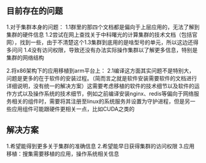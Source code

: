 ## 目前存在的问题

1.对于集群本身的问题：
1.1群里的那四个文档都是偏向于上层应用的，无法了解到集群的硬件信息
1.2尝试在网上查找关于中科曙光的计算集群的技术文档（包括官网），找到一些，由于不清楚这个1.3集群到底用的是啥型号的单元，所以这边还得多问问
1.4没有访问权限，导致还没有办法实际操作集群以了解更多信息，特别是集群的网络结构

2.将x86架构下的应用移植到arm平台上：
2.1编译这方面其实问题不是特别大，问题是更多的在于软件的安装过程。（简而言之就是软件安装需要软件的文档进行详细说明，没有统一的解决方案）这需要考虑移植的软件的技术细节以及软件的运作方式以及操作系统的技术细节，例如之前编译安装nginx、redis等偏向于网络服务相关的组件时，需要将其注册至linux的系统服务并设置为守护进程，但是另一些应用组件可能跟硬件更相关一点，比如CUDA之类的

## 解决方案
1.希望能得到更多关于集群的准确信息
2.希望能早日获得集群的访问权限
3.应用移植：搜集需要移植的应用，操作系统相关信息